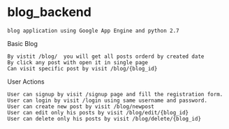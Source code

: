 # blog_backend
    blog application using Google App Engine and python 2.7 

Basic Blog

    By vistit /blog/  you will get all posts orderd by created date
    By click any post with open it in single page
    Can visit specific post by visit /blog/{blog_id}
    
 User Actions

    User can signup by visit /signup page and fill the registration form. 
    User can login by visit /login using same username and password.
    User can create new post by visit /blog/newpost
    User can edit only his posts by visit /blog/edit/{blog_id}
    User can delete only his posts by visit /blog/delete/{blog_id}
